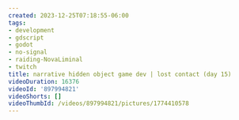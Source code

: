```yaml
---
created: 2023-12-25T07:18:55-06:00
tags:
- development
- gdscript
- godot
- no-signal
- raiding-NovaLiminal
- twitch
title: narrative hidden object game dev | lost contact (day 15)
videoDuration: 16376
videoId: '897994821'
videoShorts: []
videoThumbId: /videos/897994821/pictures/1774410578
---
```

